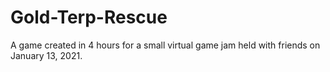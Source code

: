 # Gold-Terp-Rescue
A game created in 4 hours for a small virtual game jam held with friends on January 13, 2021.
